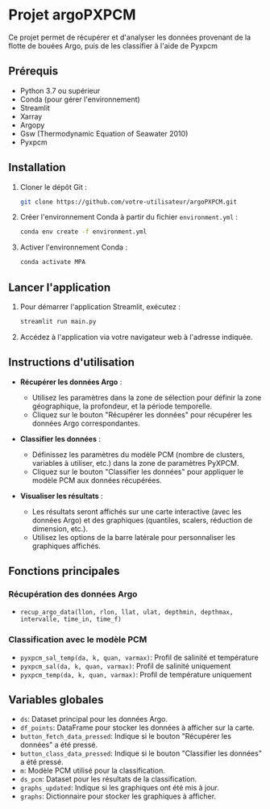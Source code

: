 # Projet argoPXPCM

Ce projet permet de récupérer et d'analyser les données provenant de la flotte de bouées Argo, puis de les classifier à l'aide de Pyxpcm

## Prérequis

- Python 3.7 ou supérieur
- Conda (pour gérer l'environnement)
- Streamlit
- Xarray
- Argopy
- Gsw (Thermodynamic Equation of Seawater 2010)
- Pyxpcm

## Installation

1. Cloner le dépôt Git :
   ```bash
   git clone https://github.com/votre-utilisateur/argoPXPCM.git
   ```

2. Créer l'environnement Conda à partir du fichier `environment.yml` :
   ```bash
   conda env create -f environment.yml
   ```

3. Activer l'environnement Conda :
   ```bash
   conda activate MPA
   ```

## Lancer l'application

1. Pour démarrer l'application Streamlit, exécutez :
   ```bash
   streamlit run main.py
   ```

2. Accédez à l'application via votre navigateur web à l'adresse indiquée.

## Instructions d'utilisation

- **Récupérer les données Argo** :
  - Utilisez les paramètres dans la zone de sélection pour définir la zone géographique, la profondeur, et la période temporelle.
  - Cliquez sur le bouton "Récupérer les données" pour récupérer les données Argo correspondantes.

- **Classifier les données** :
  - Définissez les paramètres du modèle PCM (nombre de clusters, variables à utiliser, etc.) dans la zone de paramètres PyXPCM.
  - Cliquez sur le bouton "Classifier les données" pour appliquer le modèle PCM aux données récupérées.

- **Visualiser les résultats** :
  - Les résultats seront affichés sur une carte interactive (avec les données Argo) et des graphiques (quantiles, scalers, réduction de dimension, etc.).
  - Utilisez les options de la barre latérale pour personnaliser les graphiques affichés.

## Fonctions principales

### Récupération des données Argo

- `recup_argo_data(llon, rlon, llat, ulat, depthmin, depthmax, intervalle, time_in, time_f)`

### Classification avec le modèle PCM

- `pyxpcm_sal_temp(da, k, quan, varmax)`: Profil de salinité et température
- `pyxpcm_sal(da, k, quan, varmax)`: Profil de salinité uniquement
- `pyxpcm_temp(da, k, quan, varmax)`: Profil de température uniquement

## Variables globales

- `ds`: Dataset principal pour les données Argo.
- `df_points`: DataFrame pour stocker les données à afficher sur la carte.
- `button_fetch_data_pressed`: Indique si le bouton "Récupérer les données" a été pressé.
- `button_class_data_pressed`: Indique si le bouton "Classifier les données" a été pressé.
- `m`: Modèle PCM utilisé pour la classification.
- `ds_pcm`: Dataset pour les résultats de la classification.
- `graphs_updated`: Indique si les graphiques ont été mis à jour.
- `graphs`: Dictionnaire pour stocker les graphiques à afficher.

